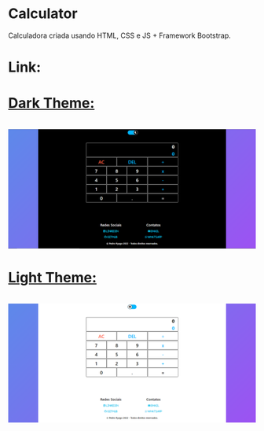 # Calculator
Calculadora criada usando HTML, CSS e JS + Framework Bootstrap.

<h1>Link:</h1>
<a href="https://pedroryago.github.io/Calculator/" target="_blank">


<h1>Dark Theme:</h1><br>
<div>
  <img src="img/websiteDarkTheme.png"></img>
</div>
<h1>Light Theme:</h1><br>
<div>
  <img src="img/websiteLightTheme.png"></img>
</div>
